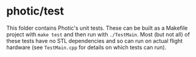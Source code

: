 # photic/test

This folder contains Photic's unit tests. These can be built as a Makefile
project with `make test` and then run with `./TestMain`. Most (but not all)
of these tests have no STL dependencies and so can run on actual flight
hardware (see `TestMain.cpp` for details on which tests can run).
